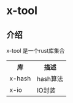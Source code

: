 # x-tool

## 介绍
x-tool 是一个rust库集合

<table style="width: 100%;">
    <tr>
        <th>库</th>
        <th>描述</th>
    </tr>
    <tr>
        <td>x-hash</td>
        <td>hash算法</td>
    </tr>
    <tr>
        <td>x-io</td>
        <td>IO封装</td>
    </tr>
</table>

